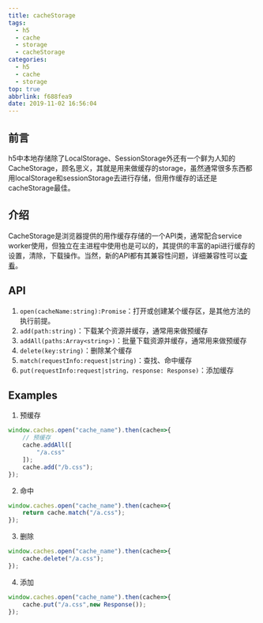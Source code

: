 ```yaml
---
title: cacheStorage
tags:
  - h5
  - cache
  - storage
  - cacheStorage
categories:
  - h5
  - cache
  - storage
top: true
abbrlink: f688fea9
date: 2019-11-02 16:56:04
---
```

## 前言
h5中本地存储除了LocalStorage、SessionStorage外还有一个鲜为人知的CacheStorage，顾名思义，其就是用来做缓存的storage，虽然通常很多东西都用localStorage和sessionStorage去进行存储，但用作缓存的话还是cacheStorage最佳。

## 介绍
CacheStorage是浏览器提供的用作缓存存储的一个API类，通常配合service worker使用，但独立在主进程中使用也是可以的，其提供的丰富的api进行缓存的设置，清除，下载操作。当然，新的API都有其兼容性问题，详细兼容性可以[查看](https://caniuse.com/#search=cacheStorage)。

## API
1. `open(cacheName:string):Promise`：打开或创建某个缓存区，是其他方法的执行前提。
2. `add(path:string)`：下载某个资源并缓存，通常用来做预缓存
3. `addAll(paths:Array<string>)`：批量下载资源并缓存，通常用来做预缓存
4. `delete(key:string)`：删除某个缓存
5. `match(requestInfo:request|string)`：查找、命中缓存
6. `put(requestInfo:request|string，response: Response)`：添加缓存


## Examples
1. 预缓存
```typescript
window.caches.open("cache_name").then(cache=>{
    // 预缓存
    cache.addAll([
        "/a.css"
    ]);
    cache.add("/b.css");
});
```
2. 命中
```typescript
window.caches.open("cache_name").then(cache=>{
    return cache.match("/a.css");
});
```
3. 删除
```typescript
window.caches.open("cache_name").then(cache=>{
    cache.delete("/a.css");
});
```
4. 添加
```typescript
window.caches.open("cache_name").then(cache=>{
    cache.put("/a.css",new Response());
});
```
